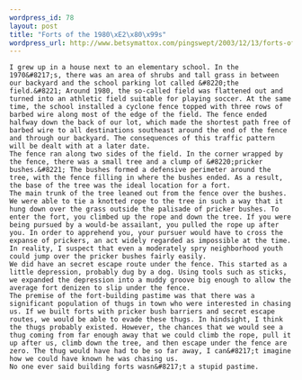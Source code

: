 ```yaml
--- 
wordpress_id: 78
layout: post
title: "Forts of the 1980\xE2\x80\x99s"
wordpress_url: http://www.betsymattox.com/pingswept/2003/12/13/forts-of-the-1980%e2%80%99s/
---
```

	I grew up in a house next to an elementary school. In the 1970&#8217;s, there was an area of shrubs and tall grass in between our backyard and the school parking lot called &#8220;the field.&#8221; Around 1980, the so-called field was flattened out and turned into an athletic field suitable for playing soccer. At the same time, the school installed a cyclone fence topped with three rows of barbed wire along most of the edge of the field. The fence ended halfway down the back of our lot, which made the shortest path free of barbed wire to all destinations southeast around the end of the fence and through our backyard. The consequences of this traffic pattern will be dealt with at a later date.
	The fence ran along two sides of the field. In the corner wrapped by the fence, there was a small tree and a clump of &#8220;pricker bushes.&#8221; The bushes formed a defensive perimeter around the tree, with the fence filling in where the bushes ended. As a result, the base of the tree was the ideal location for a fort.
	The main trunk of the tree leaned out from the fence over the bushes. We were able to tie a knotted rope to the tree in such a way that it hung down over the grass outside the palisade of pricker bushes. To enter the fort, you climbed up the rope and down the tree. If you were being pursued by a would-be assailant, you pulled the rope up after you. In order to apprehend you, your pursuer would have to cross the expanse of prickers, an act widely regarded as impossible at the time. In reality, I suspect that even a moderately spry neighborhood youth could jump over the pricker bushes fairly easily.
	We did have an secret escape route under the fence. This started as a little depression, probably dug by a dog. Using tools such as sticks, we expanded the depression into a muddy groove big enough to allow the average fort denizen to slip under the fence.
	The premise of the fort-building pastime was that there was a significant population of thugs in town who were interested in chasing us. If we built forts with pricker bush barriers and secret escape routes, we would be able to evade these thugs. In hindsight, I think the thugs probably existed. However, the chances that we would see a thug coming from far enough away that we could climb the rope, pull it up after us, climb down the tree, and then escape under the fence are zero. The thug would have had to be so far away, I can&#8217;t imagine how we could have known he was chasing us.
	No one ever said building forts wasn&#8217;t a stupid pastime.

